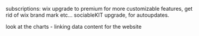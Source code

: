 subscriptions:
wix upgrade to premium for more customizable features, get rid of wix brand mark etc...
sociableKIT upgrade, for autoupdates.


look at the charts - linking data
content for the website